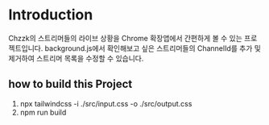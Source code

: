 # Introduction
Chzzk의 스트리머들의 라이브 상황을 Chrome 확장앱에서 간편하게 볼 수 있는 프로젝트입니다.
background.js에서 확인해보고 싶은 스트리머들의 ChannelId를 추가 및 제거하여 스트리머 목록을 수정할 수 있습니다.

## how to build this Project
1. npx tailwindcss -i ./src/input.css -o ./src/output.css
2. npm run build